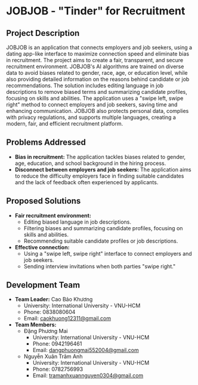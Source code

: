 # JOBJOB - "Tinder" for Recruitment

## Project Description

JOBJOB is an application that connects employers and job seekers, using a dating app-like interface to maximize connection speed and eliminate bias in recruitment. The project aims to create a fair, transparent, and secure recruitment environment. JOBJOB's AI algorithms are trained on diverse data to avoid biases related to gender, race, age, or education level, while also providing detailed information on the reasons behind candidate or job recommendations. The solution includes editing language in job descriptions to remove biased terms and summarizing candidate profiles, focusing on skills and abilities. The application uses a "swipe left, swipe right" method to connect employers and job seekers, saving time and enhancing communication. JOBJOB also protects personal data, complies with privacy regulations, and supports multiple languages, creating a modern, fair, and efficient recruitment platform. 

## Problems Addressed

* **Bias in recruitment:** The application tackles biases related to gender, age, education, and school background in the hiring process. 
* **Disconnect between employers and job seekers:** The application aims to reduce the difficulty employers face in finding suitable candidates and the lack of feedback often experienced by applicants. 

## Proposed Solutions

* **Fair recruitment environment:**
    * Editing biased language in job descriptions. 
    * Filtering biases and summarizing candidate profiles, focusing on skills and abilities. 
    * Recommending suitable candidate profiles or job descriptions. 
* **Effective connection:**
    * Using a "swipe left, swipe right" interface to connect employers and job seekers. 
    * Sending interview invitations when both parties "swipe right." 
      
## Development Team

* **Team Leader:** Cao Bảo Khương
    * University: International University - VNU-HCM
    * Phone: 0838080604
    * Email: <caokhuong12311@gmail.com> 
* **Team Members:**
    * Đặng Phương Mai
        * University: International University - VNU-HCM
        * Phone: 0942196461
        * Email: <dangphuongmai552004@gmail.com> 
    * Nguyễn Xuân Trâm Anh
        * University: International University - VNU-HCM
        * Phone: 0782756993
        * Email: <tramanhxuannguyen0304@gmail.com> 

